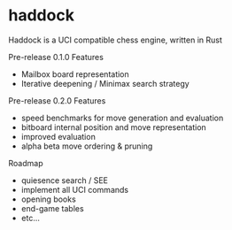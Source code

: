 # haddock
Haddock is a UCI compatible chess engine, written in Rust

Pre-release 0.1.0 Features
 * Mailbox board representation
 * Iterative deepening / Minimax search strategy

Pre-release 0.2.0 Features
* speed benchmarks for move generation and evaluation
* bitboard internal position and move representation
* improved evaluation
* alpha beta move ordering & pruning

Roadmap
* quiesence search / SEE
* implement all UCI commands
* opening books
* end-game tables
* etc...
